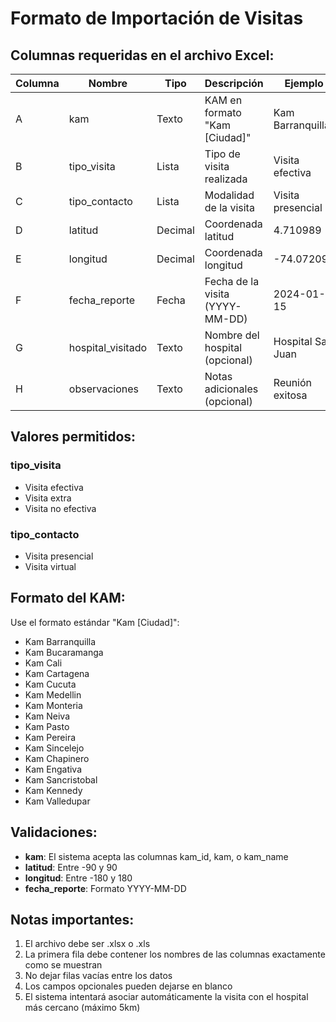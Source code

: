 # Formato de Importación de Visitas

## Columnas requeridas en el archivo Excel:

| Columna | Nombre | Tipo | Descripción | Ejemplo |
|---------|--------|------|-------------|---------|
| A | kam | Texto | KAM en formato "Kam [Ciudad]" | Kam Barranquilla |
| B | tipo_visita | Lista | Tipo de visita realizada | Visita efectiva |
| C | tipo_contacto | Lista | Modalidad de la visita | Visita presencial |
| D | latitud | Decimal | Coordenada latitud | 4.710989 |
| E | longitud | Decimal | Coordenada longitud | -74.072092 |
| F | fecha_reporte | Fecha | Fecha de la visita (YYYY-MM-DD) | 2024-01-15 |
| G | hospital_visitado | Texto | Nombre del hospital (opcional) | Hospital San Juan |
| H | observaciones | Texto | Notas adicionales (opcional) | Reunión exitosa |

## Valores permitidos:

### tipo_visita
- Visita efectiva
- Visita extra
- Visita no efectiva

### tipo_contacto
- Visita presencial
- Visita virtual

## Formato del KAM:
Use el formato estándar "Kam [Ciudad]":
- Kam Barranquilla
- Kam Bucaramanga
- Kam Cali
- Kam Cartagena
- Kam Cucuta
- Kam Medellin
- Kam Monteria
- Kam Neiva
- Kam Pasto
- Kam Pereira
- Kam Sincelejo
- Kam Chapinero
- Kam Engativa
- Kam Sancristobal
- Kam Kennedy
- Kam Valledupar

## Validaciones:
- **kam**: El sistema acepta las columnas kam_id, kam, o kam_name
- **latitud**: Entre -90 y 90
- **longitud**: Entre -180 y 180
- **fecha_reporte**: Formato YYYY-MM-DD

## Notas importantes:
1. El archivo debe ser .xlsx o .xls
2. La primera fila debe contener los nombres de las columnas exactamente como se muestran
3. No dejar filas vacías entre los datos
4. Los campos opcionales pueden dejarse en blanco
5. El sistema intentará asociar automáticamente la visita con el hospital más cercano (máximo 5km)